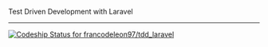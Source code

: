 Test Driven Development with Laravel
____________________________________

[ ![Codeship Status for francodeleon97/tdd_laravel](https://app.codeship.com/projects/e4012fd0-acc7-0135-43f5-1adcdbdd3746/status?branch=master)](https://app.codeship.com/projects/257053)